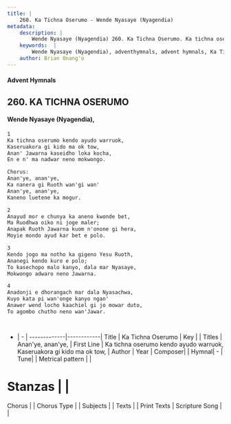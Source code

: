 ```yaml
---
title: |
    260. Ka Tichna Oserumo - Wende Nyasaye (Nyagendia)
metadata:
    description: |
        Wende Nyasaye (Nyagendia) 260. Ka Tichna Oserumo. Ka tichna oserumo kendo ayudo warruok, Kaseruakora gi kido ma ok tow, Anan' Jawarna kaseidho loka kocha, En e n' ma nadwar neno mokwongo.  Chorus: Anan'ye, anan'ye, Ka nanera gi Ruoth wan'gi wan' Anan'ye, anan'ye, Kaneno luetene ka mogur.  
    keywords:  |
        Wende Nyasaye (Nyagendia), adventhymnals, advent hymnals, Ka Tichna Oserumo, Ka tichna oserumo kendo ayudo warruok, Kaseruakora gi kido ma ok tow,. Anan'ye, anan'ye,
    author: Brian Onang'o
---
```


#### Advent Hymnals
## 260. KA TICHNA OSERUMO
####  Wende Nyasaye (Nyagendia),

```txt
1
Ka tichna oserumo kendo ayudo warruok,
Kaseruakora gi kido ma ok tow,
Anan' Jawarna kaseidho loka kocha,
En e n' ma nadwar neno mokwongo.

Chorus:
Anan'ye, anan'ye,
Ka nanera gi Ruoth wan'gi wan'
Anan'ye, anan'ye,
Kaneno luetene ka mogur.

2
Anayud mor e chunya ka aneno kwonde bet,
Ma Ruodhwa oiko ni joge maler;
Anapak Ruoth Jawarna kuom n'onone gi hera,
Moyie mondo ayud kar bet e polo.

3
Kendo jogo ma notho ka gigeno Yesu Ruoth,
Ananegi kendo kuro e polo;
To kasechopo malo kanyo, dala mar Nyasaye,
Mokwongo adwaro neno Jawarna.

4
Anadonji e dhorangach mar dala Nyasachwa,
Kuyo kata pi wan'onge kanyo ngan'
Anawer wend locho kaachiel gi jo mowar duto,
To agombo chutho neno wan'Jawar.




```

- |   -  |
-------------|------------|
Title | Ka Tichna Oserumo |
Key |  |
Titles | Anan'ye, anan'ye, |
First Line | Ka tichna oserumo kendo ayudo warruok, Kaseruakora gi kido ma ok tow, |
Author | 
Year | 
Composer| |
Hymnal|  - |
Tune|  |
Metrical pattern | |
# Stanzas |  |
Chorus |  |
Chorus Type |  |
Subjects | |
Texts |  |
Print Texts | 
Scripture Song |  |
    
